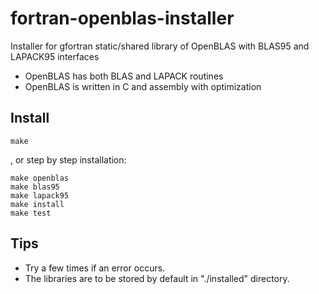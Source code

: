 # fortran-openblas-installer

Installer for gfortran static/shared library of OpenBLAS with BLAS95 and LAPACK95 interfaces

- OpenBLAS has both BLAS and LAPACK routines
- OpenBLAS is written in C and assembly with optimization

## Install

```
make
```
, or step by step installation:

```
make openblas
make blas95
make lapack95
make install
make test
```

## Tips

- Try a few times if an error occurs.
- The libraries are to be stored by default in "./installed" directory.
